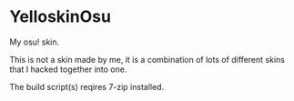 # YelloskinOsu
My osu! skin.

This is not a skin made by me, it is a combination of lots of different skins that I hacked together into one.

The build script(s) reqires 7-zip installed.
